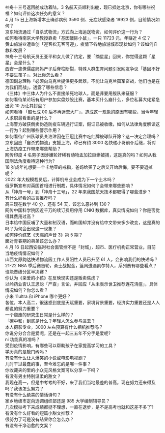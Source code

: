 神舟十三号返回舱成功着陆，3 名航天员顺利出舱，现已抵达北京，你有哪些祝福？如何评价这次任务的意义？  
4 月 15 日上海新增本土确诊病例 3590 例、无症状感染者 19923 例，目前情况如何？  
京东物流通过「自杀式物流」方式向上海运送物资，如何评价这一行为？  
如何看待南京大学教授靠卖「基因敲除小鼠」，一只 11723 元，年赚近 4 亿？  
黄山旅游业遭重创「迎客松无客可迎」，疫情下各地旅游城市现状如何？该如何自救和发展？  
神舟十三号航天员王亚平和女儿做了约定，要「摘星星」回来，你觉得这颗「星星」会是什么？  
西安一患侏儒症妈妈产子后脊柱断裂，特殊人群生育问题引发网友争议「基因不好不要生孩子」，对此你怎么看？  
德国副总理称「必须向乌克兰提供更多武器，不能让乌克兰孤军奋战，他们也是在为我们而战」，透露了哪些信息？  
《三体》中三体人为什么不直接杀死地球人，而是非要用舰队来征服？  
如何看待某论坛有用户参加实盘炒股比赛，基本买什么崩什么，多位私募大佬紧急出资 10 万让其封盘？  
如何看待 「超七成 00 后不再迷恋大厂」，造成这一现象的原因有哪些，当今年轻人求职最看重的是什么？  
上海警方破获倒卖伪造防疫车辆通行证案，假证已被收缴，如何从法律角度解读这一行为？起到哪些警示作用？  
如何看待广州队球员关浩津因在亚冠比赛中吃红牌被球队开除？这一决定合理吗？  
京东回应「自杀式物流」支援上海，称已有约 3000 名快递小哥前仆后继，将对上海防疫工作带来哪些帮助？  
网传印度 4 名男子因涉嫌轮奸稀有动物孟加拉巨蜥被捕，这是真的吗？如何从我国刑法角度看待这种行为?  
18 岁成年礼想要一个卡地亚的戒指，爸妈给买了之后又开始后悔，要不要退掉呢？  
2022 年大规模裁员后，计算机专业会成为下一个土木吗？  
俄罗斯宣布对英国首相进行制裁，具体情况如何？会带来哪些影响？  
从「神舟一号」到「神舟十三号」，22 年来我国航天技术都取得了哪些进步？  
有什么好看的古言推荐吗？  
高三现在数学 40 分，还有 54 天，该怎么恶补到 130？  
网传中国科学院因近千万的续订费用停用 CNKI 数据库，真实情况如何？你是否觉得其费用过高？  
日本给中国反哺了大量和制汉语，而韩国却并没有给中文带来多少改变，这是真的吗？为何会出现这一现象？  
如何评价综艺《天赐的声音 3》第 5 期？  
面对青春期的弟弟该怎么办？  
4 月 16 日起西安临时社会面管控不是「封城」，超市、医疗机构正常营业，目前当地疫情情况如何？  
山西太原韵达快递物流园工作人员阳性人员已升至 61 人，会影响我们的快递吗？  
21-22 NBA 季后赛首轮，勇士战掘金，篮网遭遇凯尔特人，系列赛有哪些看点？谁能晋级分区半决赛？  
你认为《亲爱的小孩》在反映现实还是贩卖焦虑？  
以岭药业否认王思聪「严查」言论，并回应「从未表示世卫推荐连花清瘟」，具体情况如何？你怎么看？  
小米 11ultra 和 iPhone 哪个更好？  
各位，本人高二，很迷惑到底是天赋重要，家境背景重要，经济实力重要还是人人都说的努力重要？  
一个颓废的研究生日常是什么样的？  
「碳中和」到底是什么？年轻人怎么参与进去？  
本人摄影专业，3000 左右预算有什么相机推荐吗？  
你说分分合合是爱呢，还是在一起三五年不分手是爱呢?  
ni 功能真的准吗？  
受到疫情影响，有哪些可以帮助孩子在家提高学习的工具？  
学历真的是敲门砖吗？  
有没有什么让人爆笑的小说或电影电视剧？  
儿时干过最蠢的事，至今难忘的是哪一件事？  
你收藏夹的里的小众无风格文案可以分享一下吗？  
有没有男主特别温柔的甜文？  
我现在高一，但是中考考的不好，来了我们当地最差的普高，现在努力还来得及吗？我该怎么努力？  
有没有什么绝美的情话诗句？  
家乡地级市定向选调组织部还是 985 大学编制辅导员？  
几次模拟考下来成绩都挺不理想，一直在退步，是不是高考也就和这差不多了?  
有没有什么好看的短篇小甜文推荐？  
很努力了可是没有结果你会怎么办？  
有没有干净治愈的文案？  
